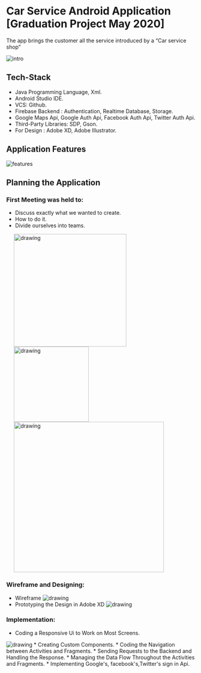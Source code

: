 # Car Service Android Application [Graduation Project May 2020]

The app brings the customer all the service introduced by a “Car service shop”

![intro](intro.JPG)

## Tech-Stack

* Java Programming Language, Xml.
* Android Studio IDE.
* VCS: Github.
* Firebase Backend : Authentication, Realtime Database, Storage.
* Google Maps Api, Google Auth Api, Facebook Auth Api, Twitter Auth Api.
* Third-Party Libraries: SDP, Gson.
* For Design : Adobe XD, Adobe Illustrator. 

## Application Features

![features](features.JPG)

## Planning the Application

### First Meeting was held to:

* Discuss exactly what we wanted to create.
* How to do it.
* Divide ourselves into teams.

<img src="FirstMeeting1.jpeg" alt="drawing" width="300"  hspace="20"/>
<img src="FirstMeeting2.jpeg" alt="drawing" width="200" hspace="20"/>
<img src="FirstMeeting3.jpeg" alt="drawing" width="400" hspace="20"/>

### Wireframe and Designing:

* Wireframe
  <img src="wireframe.JPG" alt="drawing"/>
* Prototyping the Design in Adobe XD
  <img src="proto.PNG" alt="drawing"/>

### Implementation:
 * Coding a Responsive Ui to Work on Most Screens.
 <img src="responsive.JPG" alt="drawing"/>
 * Creating Custom Components.
 * Coding the Navigation between Activities and Fragments. 
 * Sending Requests to the Backend and Handling the Response.
 * Managing the Data Flow Throughout the Activities and Fragments.
 * Implementing Google's, facebook's,Twitter's sign in Api.

